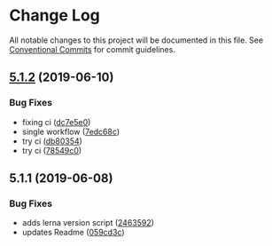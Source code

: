 # Change Log

All notable changes to this project will be documented in this file.
See [Conventional Commits](https://conventionalcommits.org) for commit guidelines.

## [5.1.2](https://github.com/morgs32/storybook-addon-xd-designs/compare/v5.1.1...v5.1.2) (2019-06-10)


### Bug Fixes

* fixing ci ([dc7e5e0](https://github.com/morgs32/storybook-addon-xd-designs/commit/dc7e5e0))
* single workflow ([7edc68c](https://github.com/morgs32/storybook-addon-xd-designs/commit/7edc68c))
* try ci ([db80354](https://github.com/morgs32/storybook-addon-xd-designs/commit/db80354))
* try ci ([78549c0](https://github.com/morgs32/storybook-addon-xd-designs/commit/78549c0))





## 5.1.1 (2019-06-08)


### Bug Fixes

* adds lerna version script ([2463592](https://github.com/morgs32/storybook-addon-xd-designs/commit/2463592))
* updates Readme ([059cd3c](https://github.com/morgs32/storybook-addon-xd-designs/commit/059cd3c))
